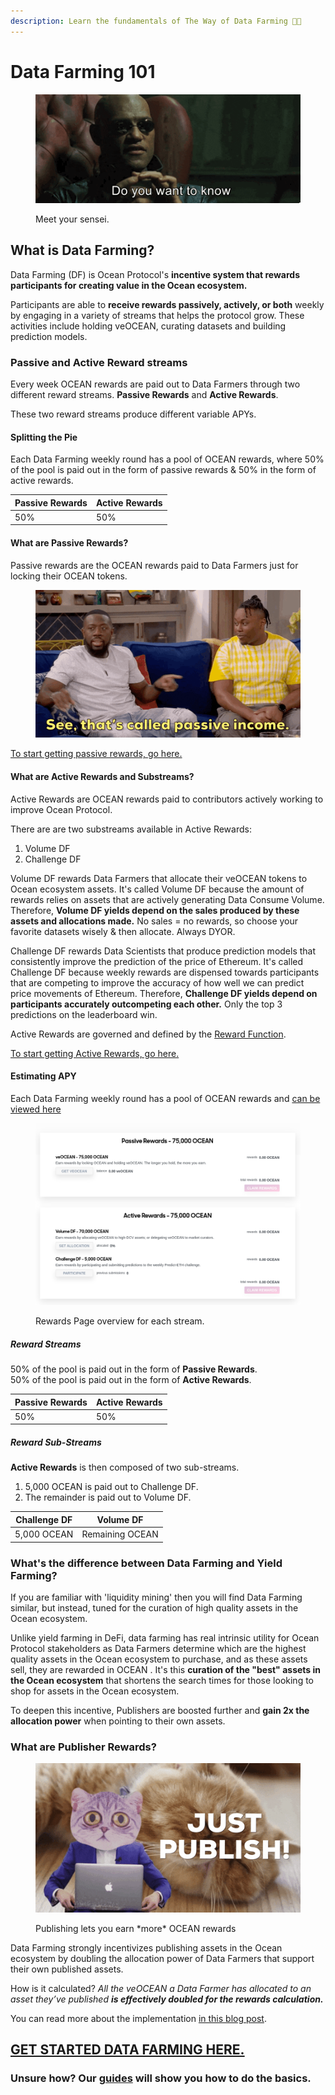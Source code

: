 ```yaml
---
description: Learn the fundamentals of The Way of Data Farming 🧑‍🏫
---
```


# Data Farming 101

<figure><img src="../.gitbook/assets/gif/morpheus.gif" alt=""><figcaption><p>Meet your sensei.</p></figcaption></figure>

## What is Data Farming?

Data Farming (DF) is Ocean Protocol's **incentive system that rewards participants for creating value in the Ocean ecosystem.** 

Participants are able to **receive rewards passively, actively, or both** weekly by engaging in a variety of streams that helps the protocol grow. These activities include holding veOCEAN, curating datasets and building prediction models.

### Passive and Active Reward streams

Every week OCEAN rewards are paid out to Data Farmers through two different reward streams. **Passive Rewards** and **Active Rewards**.  

These two reward streams produce different variable APYs.  

#### Splitting the Pie

Each Data Farming weekly round has a pool of OCEAN rewards, where 50% of the pool is paid out in the form of passive rewards & 50% in the form of active rewards.

| Passive Rewards | Active Rewards |
| --------------- | -------------- |
| 50%             | 50%            |

#### What are Passive Rewards?

Passive rewards are the OCEAN rewards paid to Data Farmers just for locking their OCEAN tokens.

<figure><img src="../.gitbook/assets/gif/passive-income.gif" alt=""><figcaption></figcaption></figure>

[To start getting passive rewards, go here.](../user-guides/data-farming/how-to-veocean.md)

#### What are Active Rewards and Substreams?

Active Rewards are OCEAN rewards paid to contributors actively working to improve Ocean Protocol.  

There are are two substreams available in Active Rewards:
1. Volume DF
2. Challenge DF

Volume DF rewards Data Farmers that allocate their veOCEAN tokens to Ocean ecosystem assets. It's called Volume DF because the amount of rewards relies on assets that are actively generating Data Consume Volume. Therefore, **Volume DF yields depend on the sales produced by these assets and allocations made.** No sales = no rewards, so choose your favorite datasets wisely & then allocate. Always DYOR.

Challenge DF rewards Data Scientists that produce prediction models that consistently improve the prediction of the price of Ethereum. It's called Challenge DF because weekly rewards are dispensed towards participants that are competing to improve the accuracy of how well we can predict price movements of Ethereum. Therefore, **Challenge DF yields depend on participants accurately outcompeting each other.** Only the top 3 predictions on the leaderboard win.

Active Rewards are governed and defined by the [Reward Function](df-max-out-yield.md#reward-schedule).

[To start getting Active Rewards, go here.](../user-guides/data-farming/README.md)

#### Estimating APY

Each Data Farming weekly round has a pool of OCEAN rewards and [can be viewed here](https://df.oceandao.org/rewards)

<figure><img src="../.gitbook/assets/rewards/df-reward-streams.png" alt=""><figcaption><p>Rewards Page overview for each stream.</p></figcaption></figure>

##### Reward Streams

50% of the pool is paid out in the form of **Passive Rewards**.  
50% of the pool is paid out in the form of **Active Rewards**.  

| Passive Rewards | Active Rewards |
| --------------- | -------------- |
| 50%             | 50%            |

##### Reward Sub-Streams
**Active Rewards** is then composed of two sub-streams.

1. 5,000 OCEAN is paid out to Challenge DF.
2. The remainder is paid out to Volume DF.  

| Challenge DF | Volume DF |
| --------------- | -------------- |
| 5,000 OCEAN     | Remaining OCEAN    |

### What's the difference between Data Farming and Yield Farming?

If you are familiar with 'liquidity mining' then you will find Data Farming similar, but instead, tuned for the curation of high quality assets in the Ocean ecosystem.

Unlike yield farming in DeFi, data farming has real intrinsic utility for Ocean Protocol stakeholders as Data Farmers determine which are the highest quality assets in the Ocean ecosystem to purchase, and as these assets sell, they are rewarded in OCEAN . It's this **curation of the "best" assets in the Ocean ecosystem** that shortens the search times for those looking to shop for assets in the Ocean ecosystem.  

To deepen this incentive, Publishers are boosted further and **gain 2x the allocation power** when pointing to their own assets.

### What are Publisher Rewards?

<figure><img src="../.gitbook/assets/gif/just-publish.gif" alt=""><figcaption><p>Publishing lets you earn *more* OCEAN rewards</p></figcaption></figure>

Data Farming strongly incentivizes publishing assets in the Ocean ecosystem by doubling the allocation power of Data Farmers that support their own published assets.

How is it calculated? _All the veOCEAN a Data Farmer has allocated to an asset they’ve published **is effectively doubled for the rewards calculation.**_

You can read more about the implementation [in this blog post](https://blog.oceanprotocol.com/data-farming-publisher-rewards-f2639525e508).

## [GET STARTED DATA FARMING HERE.](https://df.oceandao.org)

### Unsure how? Our [guides](../user-guides/README.md) will show you how to do the basics.
